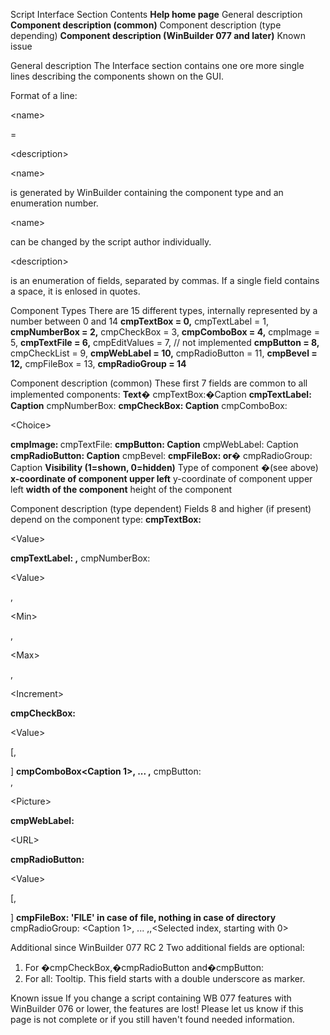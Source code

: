 Script Interface Section
Contents
**Help home page** General description
**Component description (common)** Component description (type depending)
**Component description (WinBuilder 077 and later)** Known issue



General description
The Interface section contains one ore more single lines describing the components shown on the GUI.

Format of a line:


&lt;name&gt;

=

&lt;description&gt;





&lt;name&gt;

 is generated by WinBuilder containing the component type and an enumeration number. 

&lt;name&gt;

 can be changed by the script author individually.



&lt;description&gt;

 is an enumeration of fields, separated by commas.
If a single field contains a space, it is enlosed in quotes.

Component Types
There are 15 different types, internally represented by a number between 0 and 14
**cmpTextBox = 0,** cmpTextLabel = 1,
**cmpNumberBox = 2,** cmpCheckBox = 3,
**cmpComboBox = 4,** cmpImage = 5,
**cmpTextFile = 6,** cmpEditValues = 7, // not implemented
**cmpButton = 8,** cmpCheckList = 9,
**cmpWebLabel = 10,** cmpRadioButton = 11,
**cmpBevel = 12,** cmpFileBox = 13,
**cmpRadioGroup = 14**

Component description (common)
These first 7 fields are common to all implemented components:
**Text�** cmpTextBox:�Caption
**cmpTextLabel: Caption** cmpNumberBox: <Component name>
**cmpCheckBox: Caption** cmpComboBox: 

&lt;Choice&gt;


**cmpImage: <File name>** cmpTextFile: <File name>
**cmpButton: Caption** cmpWebLabel: Caption
**cmpRadioButton: Caption** cmpBevel: <Component name>
**cmpFileBox: <File name> or�<Directory name>** cmpRadioGroup: Caption
**Visibility (1=shown, 0=hidden)** Type of component �(see above)
**x-coordinate of component upper left** y-coordinate of component upper left
**width of the component** height of the component

Component description (type dependent)
Fields 8 and higher (if present) depend on the component type:
**cmpTextBox:**

&lt;Value&gt;


**cmpTextLabel: <Font size>,<Font weight>** cmpNumberBox: 

&lt;Value&gt;

, 

&lt;Min&gt;

,

&lt;Max&gt;

,

&lt;Increment&gt;


**cmpCheckBox:**

&lt;Value&gt;

[,<Section to run>]
**cmpComboBox<Caption 1>, ... ,<Caption n>** cmpButton: <Section to run>,

&lt;Picture&gt;


**cmpWebLabel:**

&lt;URL&gt;


**cmpRadioButton:**

&lt;Value&gt;

[,<Section to run>]
**cmpFileBox: 'FILE' in case of file, nothing in case of directory** cmpRadioGroup: <Caption 1>, ... ,<Caption n>,<Selected index, starting with 0>


Additional since WinBuilder 077 RC 2
Two additional fields are optional:
1. For �cmpCheckBox,�cmpRadioButton and�cmpButton: <Show progress window when running>
2. For all: Tooltip. This field starts with a double underscore  as marker.

Known issue
If you change a script containing WB 077 features with WinBuilder 076 or lower, the features are lost!
Please let us know if this page is not complete or if you still haven't found needed information.
